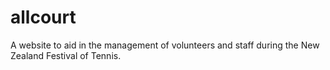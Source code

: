 allcourt
========

A website to aid in the management of volunteers and staff during the New Zealand Festival of Tennis.
